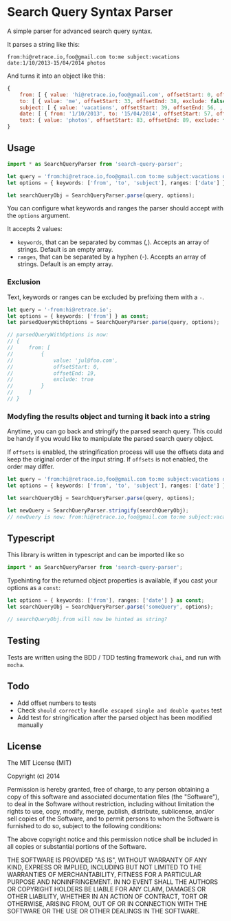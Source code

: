 # Search Query Syntax Parser

A simple parser for advanced search query syntax.

It parses a string like this:
```
from:hi@retrace.io,foo@gmail.com to:me subject:vacations date:1/10/2013-15/04/2014 photos
```

And turns it into an object like this:

```javascript
{
    from: [ { value: 'hi@retrace.io,foo@gmail.com', offsetStart: 0, offsetEnd: 32, exclude: false } ],
    to: [ { value: 'me', offsetStart: 33, offsetEnd: 38, exclude: false } ],
    subject: [ { value: 'vacations', offsetStart: 39, offsetEnd: 56, , exclude: false } ],
    date: [ { from: '1/10/2013', to: '15/04/2014', offsetStart: 57, offsetEnd: 82, , exclude: false  } ],
    text: { value: 'photos', offsetStart: 83, offsetEnd: 89, exclude: false }
}
```

## Usage

```typescript
import * as SearchQueryParser from 'search-query-parser';

let query = 'from:hi@retrace.io,foo@gmail.com to:me subject:vacations date:1/10/2013-15/04/2014 photos';
let options = { keywords: ['from', 'to', 'subject'], ranges: ['date'] } as const;

let searchQueryObj = SearchQueryParser.parse(query, options);
```

You can configure what keywords and ranges the parser should accept with the `options` argument.

It accepts 2 values:

* `keywords`, that can be separated by commas (,). Accepts an array of strings. Default is an empty array.
* `ranges`, that can be separated by a hyphen (-). Accepts an array of strings. Default is an empty array.

### Exclusion

Text, keywords or ranges can be excluded by prefixing them with a `-`.

```typescript
let query = '-from:hi@retrace.io';
let options = { keywords: ['from'] } as const;
let parsedQueryWithOptions = SearchQueryParser.parse(query, options);

// parsedQueryWithOptions is now:
// {
//     from: [
//         {
//             value: 'jul@foo.com',
//             offsetStart: 0,
//             offsetEnd: 19,
//             exclude: true
//         }
//     ]
// }
```

### Modyfing the results object and turning it back into a string

Anytime, you can go back and stringify the parsed search query. This could be handy if you would like to manipulate the parsed search query object.

If `offsets` is enabled, the stringification process will use the offsets data and keep the original order of the input string.  If `offsets` is not enabled, the order may differ.

```typescript
let query = 'from:hi@retrace.io,foo@gmail.com to:me subject:vacations date:1/10/2013-15/04/2014 photos';
let options = { keywords: ['from', 'to', 'subject'], ranges: ['date'] } as const;

let searchQueryObj = SearchQueryParser.parse(query, options);

let newQuery = SearchQueryParser.stringify(searchQueryObj);
// newQuery is now: from:hi@retrace.io,foo@gmail.com to:me subject:vacations date:1/10/2013-15/04/2014 photos
```

## Typescript

This library is written in typescript and can be imported like so

```typescript
import * as SearchQueryParser from 'search-query-parser';
```

Typehinting for the returned object properties is available, if you cast your options as a `const`:

```typescript
let options = { keywords: ['from'], ranges: ['date'] } as const;
let searchQueryObj = SearchQueryParser.parse('someQuery', options);

// searchQueryObj.from will now be hinted as string?
```

## Testing

Tests are written using the BDD / TDD testing framework `chai`, and run with `mocha`.

## Todo

* Add offset numbers to tests
* Check `should correctly handle escaped single and double quotes` test
* Add test for stringification after the parsed object has been modified manually

## License

The MIT License (MIT)

Copyright (c) 2014

Permission is hereby granted, free of charge, to any person obtaining a copy
of this software and associated documentation files (the "Software"), to deal
in the Software without restriction, including without limitation the rights
to use, copy, modify, merge, publish, distribute, sublicense, and/or sell
copies of the Software, and to permit persons to whom the Software is
furnished to do so, subject to the following conditions:

The above copyright notice and this permission notice shall be included in all
copies or substantial portions of the Software.

THE SOFTWARE IS PROVIDED "AS IS", WITHOUT WARRANTY OF ANY KIND, EXPRESS OR
IMPLIED, INCLUDING BUT NOT LIMITED TO THE WARRANTIES OF MERCHANTABILITY,
FITNESS FOR A PARTICULAR PURPOSE AND NONINFRINGEMENT. IN NO EVENT SHALL THE
AUTHORS OR COPYRIGHT HOLDERS BE LIABLE FOR ANY CLAIM, DAMAGES OR OTHER
LIABILITY, WHETHER IN AN ACTION OF CONTRACT, TORT OR OTHERWISE, ARISING FROM,
OUT OF OR IN CONNECTION WITH THE SOFTWARE OR THE USE OR OTHER DEALINGS IN THE
SOFTWARE.

